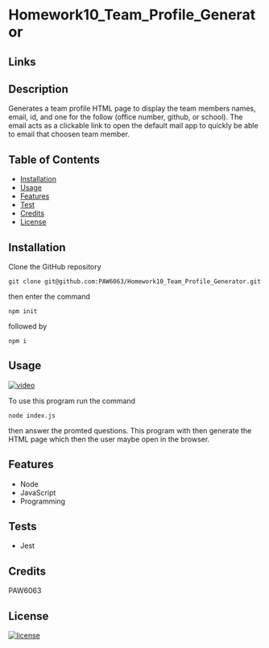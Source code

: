 # Homework10_Team_Profile_Generator

## Links


## Description
Generates a team profile HTML page to display the team members names, email, id, and one for the follow (office number, github, or school).
The email acts as a clickable link to open the default mail app to quickly be able to email that choosen team member.

## Table of Contents
- [Installation](#installation)
- [Usage](#usage)
- [Features](#features)
- [Test](#tests)
- [Credits](#credits)
- [License](#license)

## Installation
Clone the GitHub repository 
```
git clone git@github.com:PAW6063/Homework10_Team_Profile_Generator.git
```
then enter the command 
```
npm init
```
 followed by
 ```
 npm i
 ```

## Usage
[![video](https://img.shields.io/badge/video-How%20to%20Use-orange)]()


To use this program run the command 
```
node index.js
```
then answer the promted questions. This program with then generate the HTML page which then the user maybe open in the browser.

## Features
- Node
- JavaScript
- Programming


## Tests
- Jest

## Credits
PAW6063

## License
[![license](https://img.shields.io/badge/license-MIT%20License-brightgreen)](https://choosealicense.com/licenses/mit/)
